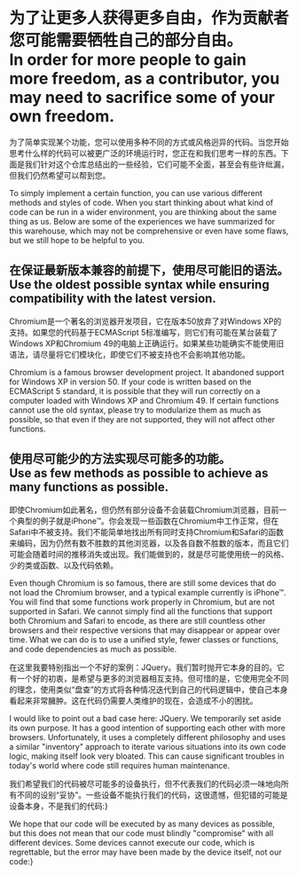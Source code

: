 # 为了让更多人获得更多自由，作为贡献者您可能需要牺牲自己的部分自由。<br/>In order for more people to gain more freedom, as a contributor, you may need to sacrifice some of your own freedom.

为了简单实现某个功能，您可以使用多种不同的方式或风格迥异的代码。当您开始思考什么样的代码可以被更广泛的环境运行时，您正在和我们思考一样的东西。下面是我们针对这个仓库总结出的一些经验，它们可能不全面，甚至会有些许纰漏，但我们仍然希望可以帮到您。

To simply implement a certain function, you can use various different methods and styles of code. When you start thinking about what kind of code can be run in a wider environment, you are thinking about the same thing as us. Below are some of the experiences we have summarized for this warehouse, which may not be comprehensive or even have some flaws, but we still hope to be helpful to you.

## 在保证最新版本兼容的前提下，使用尽可能旧的语法。<br/>Use the oldest possible syntax while ensuring compatibility with the latest version.

Chromium是一个著名的浏览器开发项目，它在版本50放弃了对Windows XP的支持。如果您的代码基于ECMAScript 5标准编写，则它们有可能在某台装载了Windows XP和Chromium 49的电脑上正确运行。如果某些功能确实不能使用旧语法，请尽量将它们模块化，即使它们不被支持也不会影响其他功能。

Chromium is a famous browser development project. It abandoned support for Windows XP in version 50. If your code is written based on the ECMAScript 5 standard, it is possible that they will run correctly on a computer loaded with Windows XP and Chromium 49. If certain functions cannot use the old syntax, please try to modularize them as much as possible, so that even if they are not supported, they will not affect other functions.

## 使用尽可能少的方法实现尽可能多的功能。<br/>Use as few methods as possible to achieve as many functions as possible.

即使Chromium如此著名，但仍然有部分设备不会装载Chromium浏览器，目前一个典型的例子就是iPhone™。你会发现一些函数在Chromium中工作正常，但在Safari中不被支持。我们不能简单地找出所有同时支持Chromium和Safari的函数来编码，因为仍然有数不胜数的其他浏览器，以及各自数不胜数的版本，而且它们可能会随着时间的推移消失或出现。我们能做到的，就是尽可能使用统一的风格、少的类或函数、以及代码依赖。

Even though Chromium is so famous, there are still some devices that do not load the Chromium browser, and a typical example currently is iPhone™. You will find that some functions work properly in Chromium, but are not supported in Safari. We cannot simply find all the functions that support both Chromium and Safari to encode, as there are still countless other browsers and their respective versions that may disappear or appear over time. What we can do is to use a unified style, fewer classes or functions, and code dependencies as much as possible.

在这里我要特别指出一个不好的案例：JQuery。我们暂时抛开它本身的目的。它有一个好的初衷，是希望与更多的浏览器相互支持。但可惜的是，它使用完全不同的理念，使用类似“盘查”的方式将各种情况迭代到自己的代码逻辑中，使自己本身看起来非常臃肿。这在代码仍需要人类维护的现在，会造成不小的困扰。

I would like to point out a bad case here: JQuery. We temporarily set aside its own purpose. It has a good intention of supporting each other with more browsers. Unfortunately, it uses a completely different philosophy and uses a similar "inventory" approach to iterate various situations into its own code logic, making itself look very bloated. This can cause significant troubles in today's world where code still requires human maintenance.

我们希望我们的代码被尽可能多的设备执行，但不代表我们的代码必须一味地向所有不同的设别“妥协”。一些设备不能执行我们的代码，这很遗憾，但犯错的可能是设备本身，不是我们的代码:}

We hope that our code will be executed by as many devices as possible, but this does not mean that our code must blindly "compromise" with all different devices. Some devices cannot execute our code, which is regrettable, but the error may have been made by the device itself, not our code:}
